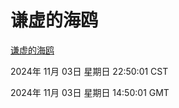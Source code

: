 # 谦虚的海鸥
[谦虚的海鸥](http://219.139.197.74:56308/qxdho/course/base/hotlink/index.php)

2024年 11月 03日 星期日 22:50:01 CST

2024年 11月 03日 星期日 14:50:01 GMT
